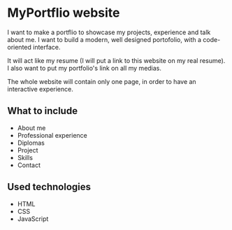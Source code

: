 # MyPortflio website

I want to make a portflio to showcase my projects, experience and talk about
me. I want to build a modern, well designed portofolio, with a code-oriented
interface.

It will act like my resume (I will put a link to this website on my real
resume). I also want to put my portfolio's link on all my medias.

The whole website will contain only one page, in order to have an interactive
experience.

## What to include

- About me
- Professional experience
- Diplomas
- Project
- Skills
- Contact

## Used technologies

- HTML
- CSS
- JavaScript
